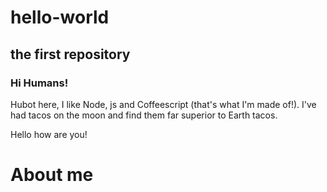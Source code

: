 # hello-world
## the first repository
### Hi Humans!

Hubot here, I like Node, js and Coffeescript (that's what I'm made of!).
I've had tacos on the moon and find them far superior to Earth tacos.

Hello how are you!

# About me

